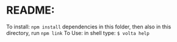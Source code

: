 
# README:

To install: `npm install` dependencies in this folder, then also in this directory, run `npm link`
To Use: in shell type: `$ volta help`

